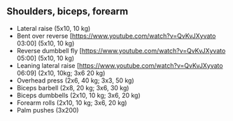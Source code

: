 ## Shoulders, biceps, forearm
* Lateral raise (5x10, 10 kg)
* Bent over reverse [https://www.youtube.com/watch?v=QvKvJXyvato 03:00] (5x10, 10 kg)
* Reverse dumbbell fly [https://www.youtube.com/watch?v=QvKvJXyvato 05:00] (5x10, 10 kg)
* Leaning lateral raise [https://www.youtube.com/watch?v=QvKvJXyvato 06:09] (2x10, 10kg; 3x6 20 kg)
* Overhead press (2x6, 40 kg; 3x3, 50 kg)
* Biceps barbell (2x8, 20 kg; 3x6, 30 kg)
* Biceps dumbbells (2x10, 10 kg; 3x6, 20 kg)
* Forearm rolls (2x10, 10 kg; 3x6, 20 kg)
* Palm pushes (3x200)
